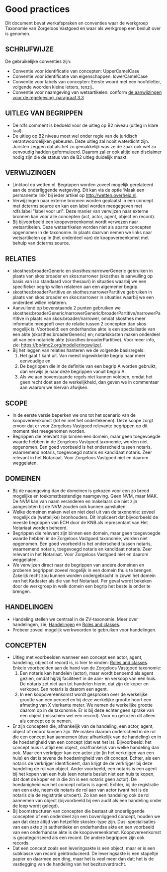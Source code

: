 # Good practices

Dit document bevat werkafspraken en conventies waar de werkgroep Taxonomie van Zorgeloos Vastgoed en waar als werkgroep een besluit over is genomen.

## SCHRIJFWIJZE

De gebruikelijke conventies zijn:

* Conventie voor identificatie van concepten: UpperCamelCase
* Conventie voor identificatie van eigenschappen: lowerCamelCase
* Conventie voor labels van concepten: Eerste woord met een hoofdletter, volgende woorden kleine letters, tenzij..
* Conventie voor naamgeving van wetsartikelen: conform [de aanwijzingen voor de regelgeving, paragraaf 3.3](https://wetten.overheid.nl/jci1.3:c:BWBR0005730&hoofdstuk=3&paragraaf=3.3)

## UITLEG VAN BEGRIPPEN
* De rdfs:comment is bedoeld voor de uitleg op B2 niveau (uitleg in klare taal).
* De uitleg op B2 niveau moet wel onder regie van de juridisch verantwoordelijken gebeuren. Deze uitleg zal nooit waterdicht zijn. Juristen zeggen dat als het zo gemakkelijk was ze de zaak ook wel zo eenvoudig hadden geformuleerd. Daarom zal er ook altijd een disclaimer nodig zijn die de status van de B2 uitleg duidelijk maakt.

## VERWIJZINGEN

* Linktool op wetten.nl. Begrippen worden zoveel mogelijk gerelateerd aan de onderliggende wetgeving. Dit kan via de optie ‘Maak een permanente link’ bij ieder artikel op http://wetten.overheid.nl.
* Verwijzingen naar externe bronnen worden geplaatst in een concept met dcterms:source <url> en kan een label worden meegegeven met <url> rdfs:label "label voor url". Deze manier van verwijzen naar externe bronnen kan voor alle concepten (act, actor, agent, object en record).
* Bij bijvoorbeeld een koopovereenkomst wordt verwezen naar wetsartikelen. Deze wetsartikelen worden niet als aparte concepten opgenomen in de taxonomie. In plaats daarvan nemen we links naar wetsartikelen op in (het onderdeel van) de koopovereenkomst met behulp van dcterms:source.

## RELATIES  

* skosthes:broaderGeneric en skosthes:narrowerGeneric gebruiken in plaats van skos:broader en skos:narrower (skosthes is aanvulling op basis van iso standaard voor thesauri) in situaties waarbij we een specifieker begrip willen relateren aan een algemener begrip.
* skosthes:broaderPartitive en skothes:narrowerPartitive gebruiken in plaats van skos:broader en skos:narrower in situaties waarbij we een onderdeel willen relateren.
* Aanvullend op bovenstaande 2 punten gebruiken we skosthes:broaderGeneric/narrowerGeneric/broaderPartitive/narrowerPartitive in plaats van skos:broader/narrower, omdat skosthes meer informatie meegeeft over de relatie tussen 2 concepten dan skos mogelijk is. Voorbeeld: een onderhandse akte is een specialisatie van een akte (skosthes:broaderGeneric) en; notariskosten maken onderdeel uit van een notariele akte (skosthes:broaderPartitive). Voor meer info, zie: https://bp4mc2.org/modelleringswijze/.
* Bij het leggen van relaties hanteren we de volgende basisregels:
  1. Het gaat 1 kant uit. Van meest ingewikkelde begrip naar meer eenvoudige en
  2. De begrippen die in de definitie van een begrip A worden gebruikt, dan verwijs je naar deze begrippen vanuit begrip A.
  3. Als we aan bovenstaande regels niet kunnen voldoen, omdat het geen recht doet aan de werkelijkheid, dan geven we in commentaar aan waarom we hiervan afwijken.

## SCOPE

* In de eerste versie beperken we ons tot het scenario van de koopovereenkomst (tot en met het ondertekenen). Deze scope zorgt ervoor dat er voor Zorgeloos Vastgoed relevante begrippen op dit moment niet meegenomen worden.  
* Begrippen die relevant zijn binnen een domein, maar geen toegevoegde waarde hebben in de Zorgeloos Vastgoed taxonomie, worden niet opgenomen. Een goed voorbeeld is het onderscheid tussen notaris, waarnemend notaris, toegevoegd notaris en kandidaat notaris. Zeer relevant in het Notariaat. Voor Zorgeloos Vastgoed niet en daarom weggelaten.

## DOMEINEN  

* Bij de naamgeving dan de domeinen is gekozen voor een zo breed mogelijke en toekomstbestendige naamgeving. Geen NVM, maar MAK. De NVM kan van naam veranderen en makelaars die niet zijn aangesloten bij de NVM zouden ook kunnen aansluiten.
* Welke domeinen maken wel en niet deel uit van de taxonomie: zoveel mogelijk de (wettelijke) bronhouders. Dit impliceert dat bijvoorbeeld de meeste begrippen van ECH door de KNB als representant van Het Notariaat worden beheerd.
* Begrippen die relevant zijn binnen een domein, maar geen toegevoegde waarde hebben in de Zorgeloos Vastgoed taxonomie, worden niet opgenomen. Een goed voorbeeld is het onderscheid tussen notaris, waarnemend notaris, toegevoegd notaris en kandidaat notaris. Zeer relevant in het Notariaat. Voor Zorgeloos Vastgoed niet en daarom weggelaten.
* We verwijzen direct naar de begrippen van andere domeinen en proberen begrippen zoveel mogelijk in een domein thuis te brengen. Zakelijk recht zou kunnen worden ondergebracht in zowel het domein van het Kadaster als die van het Notariaat. Per geval wordt bekeken door de werkgroep in welk domein een begrip het beste is onder te brengen.

## HANDELINGEN

* Handeling stellen we centraal in de ZV-taxonomie. Meer over handelingen, zie; [Handelingen](Handelingen.md) en [Roles and classes](roles-and-classes.md).
* Probeer zoveel mogelijk werkwoorden te gebruiken voor handelingen.

## CONCEPTEN

* Uitleg met voorbeelden wanneer een concept een actor, agent, handeling, object of record is, is hier te vinden: [Roles and classes](roles-and-classes.md). Enkele voorbeelden aan de hand van de Zorgeloos Vastgoed taxonomie: 
  1. Een notaris kan handelen (actor), maar wordt benoemd als agent gezien, omdat hij/zij faciliteert in de aan- en verkoop van een huis. De notaris zet niet aan tot handelen hierin, dat zijn de koper en verkoper. Een notaris is daarom een agent.
  2. In een koopovereenkomst wordt gesproken over de werkelijke grootte van een perceel en bij deze werkelijke grootte hoort een afmeting van X vierkante meter. We nemen de werkelijke grootte daarom op in de taxonomie. Er is bij deze echter geen sprake van een object (misschien wel een record). Voor nu gekozen dit alleen als concept op te nemen.
* Er zijn concepten die, afhankelijk van de handeling, een actor, agent, object of record kunnen zijn. We maken daarom onderscheid in de rol die een concept kan aannemen (dus: afhankelijk van de handeling) en in de hoedanigheid van een concept (dat wat het is). Bijvoorbeeld: het concept huis is altijd een object, onafhankelijk van welke handeling dan ook. Maar een verkrijger kan een actor zijn (in het verkrijgen van een huis) en dat is tevens de hoedaningheid van dit concept. Echter, als een notaris de verkrijger identificeert, dan krijgt de de verkrijger bij deze handeling de rol van object. Ander voorbeeld, een notaris is een agent bij het kopen van een huis (een notaris besluit niet een huis te kopen, dat doet de koper en in die zin is een notaris geen actor). De hoedanigheid van het concept notaris is agent. Echter, bij de registratie van een akte, neem de notaris de rol aan van actor (want het is de notaris die de registratie uitvoert). Zo kan een handeling ook de rol aannemen van object (bijvoorbeeld bij een audit als een handeling onder de loep wordt gelegd).
* Bij boomstructuren van concepten die bestaat uit onderliggende concepten of een onderdeel zijn een bovenliggend concept, houden we aan dat deze altijd van hetzelfde skoslex-type zijn. Dus: specialisaties van een akte zijn authentieke en onderhandse akte en een voorbeeld van een onderhandse akte is de koopovereenkomst. Koopovereenkomst is gecategoriseerd als een record. De andere begrippen zijn ook records.
* Dat een concept zoals een leveringsakte is een object, maar er is een subklasse van record geintroduceerd. De leveringsakte is een stapeltje papier en daarmee een ding, maar het is veel meer dan dat; het is de vastlegging van de handeling van het bezitsoverdracht.

